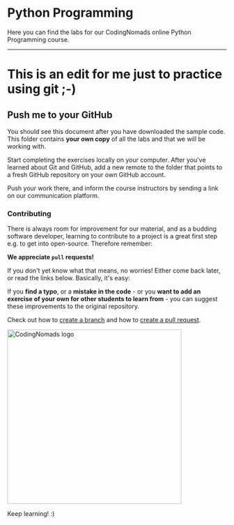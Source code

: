 # Python Programming

Here you can find the labs for our CodingNomads online Python Programming course.

---
#  This is an edit for me just to practice using git ;-)

## Push me to your GitHub

You should see this document after you have downloaded the sample code. 
This folder contains **your own copy** of all the labs and that we will be working with.

Start completing the exercises locally on your computer. After you've
learned about Git and GitHub, add a new remote to the folder that points
to a fresh GitHub repository on your own GitHub account.

Push your work there, and inform the course instructors by sending a
link on our communication platform.


### Contributing

There is always room for improvement for our material, and as a budding
software developer, learning to contribute to a project is a great first
step e.g. to get into open-source. Therefore remember:


**We appreciate `pull` requests!**


If you don't yet know what that means, no worries! Either come back later,
or read the links below. Basically, it's easy:


If you **find a typo**, or a **mistake in the code** - or you **want to add an
exercise of your own for other students to learn from** - you can suggest
these improvements to the original repository.


Check out how to [create a branch](https://help.github.com/articles/creating-and-deleting-branches-within-your-repository/) and how to [create a pull request](https://help.github.com/articles/about-pull-requests/).


<img src="https://codingnomads.co/wp-content/uploads/2018/08/CN_Logo_Retina.png" alt="CodingNomads logo" width="400px"/>


Keep learning! :)
